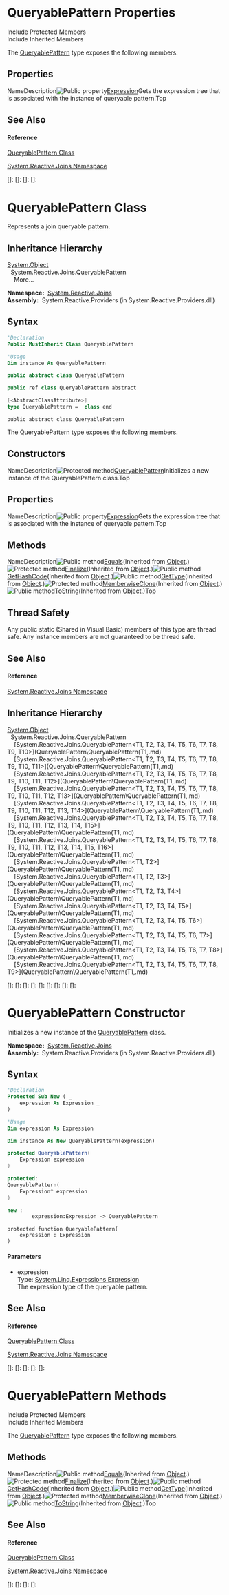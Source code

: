 # QueryablePattern Properties

Include Protected Members  
Include Inherited Members

The [QueryablePattern](QueryablePattern\QueryablePattern.md) type exposes the following members.

## Properties

NameDescription![Public property](images\Hh211972.pubproperty(en-us,VS.103).gif "Public property")[Expression](Expression\QueryablePattern.Expression.md)Gets the expression tree that is associated with the instance of queryable pattern.Top

## See Also

#### Reference

[QueryablePattern Class](QueryablePattern\QueryablePattern.md)

[System.Reactive.Joins Namespace](System.Reactive.Joins\System.Reactive.Joins.md)

[]: 
[]: 
[]: 
[]: 
# QueryablePattern Class

Represents a join queryable pattern.

## Inheritance Hierarchy

[System.Object](https://msdn.microsoft.com/en-us/library/e5kfa45b)  
  System.Reactive.Joins.QueryablePattern  
    More...

**Namespace:**  [System.Reactive.Joins](System.Reactive.Joins\System.Reactive.Joins.md)  
**Assembly:**  System.Reactive.Providers (in System.Reactive.Providers.dll)

## Syntax

```vb
'Declaration
Public MustInherit Class QueryablePattern
```

```vb
'Usage
Dim instance As QueryablePattern
```

```csharp
public abstract class QueryablePattern
```

```c++
public ref class QueryablePattern abstract
```

```fsharp
[<AbstractClassAttribute>]
type QueryablePattern =  class end
```

```jscript
public abstract class QueryablePattern
```

The QueryablePattern type exposes the following members.

## Constructors

NameDescription![Protected method](images\Hh303103.protmethod(en-us,VS.103).gif "Protected method")[QueryablePattern](https://msdn.microsoft.com/en-us/library/m:system.reactive.joins.queryablepattern.#ctor(system.linq.expressions.expression)(v=VS.103))Initializes a new instance of the QueryablePattern class.Top

## Properties

NameDescription![Public property](images\Hh211972.pubproperty(en-us,VS.103).gif "Public property")[Expression](Expression\QueryablePattern.Expression.md)Gets the expression tree that is associated with the instance of queryable pattern.Top

## Methods

NameDescription![Public method](images\Hh303103.pubmethod(en-us,VS.103).gif "Public method")[Equals](https://msdn.microsoft.com/en-us/library/m:system.object.equals(system.object)(v=VS.103))(Inherited from [Object](https://msdn.microsoft.com/en-us/library/e5kfa45b).)![Protected method](images\Hh303103.protmethod(en-us,VS.103).gif "Protected method")[Finalize](https://msdn.microsoft.com/en-us/library/4k87zsw7)(Inherited from [Object](https://msdn.microsoft.com/en-us/library/e5kfa45b).)![Public method](images\Hh303103.pubmethod(en-us,VS.103).gif "Public method")[GetHashCode](https://msdn.microsoft.com/en-us/library/zdee4b3y)(Inherited from [Object](https://msdn.microsoft.com/en-us/library/e5kfa45b).)![Public method](images\Hh303103.pubmethod(en-us,VS.103).gif "Public method")[GetType](https://msdn.microsoft.com/en-us/library/dfwy45w9)(Inherited from [Object](https://msdn.microsoft.com/en-us/library/e5kfa45b).)![Protected method](images\Hh303103.protmethod(en-us,VS.103).gif "Protected method")[MemberwiseClone](https://msdn.microsoft.com/en-us/library/57ctke0a)(Inherited from [Object](https://msdn.microsoft.com/en-us/library/e5kfa45b).)![Public method](images\Hh303103.pubmethod(en-us,VS.103).gif "Public method")[ToString](https://msdn.microsoft.com/en-us/library/7bxwbwt2)(Inherited from [Object](https://msdn.microsoft.com/en-us/library/e5kfa45b).)Top

## Thread Safety

Any public static (Shared in Visual Basic) members of this type are thread safe. Any instance members are not guaranteed to be thread safe.

## See Also

#### Reference

[System.Reactive.Joins Namespace](System.Reactive.Joins\System.Reactive.Joins.md)

## Inheritance Hierarchy

[System.Object](https://msdn.microsoft.com/en-us/library/e5kfa45b)  
  System.Reactive.Joins.QueryablePattern  
    [System.Reactive.Joins.QueryablePattern\<T1, T2, T3, T4, T5, T6, T7, T8, T9, T10\>](QueryablePattern\QueryablePattern(T1,.md)  
    [System.Reactive.Joins.QueryablePattern\<T1, T2, T3, T4, T5, T6, T7, T8, T9, T10, T11\>](QueryablePattern\QueryablePattern(T1,.md)  
    [System.Reactive.Joins.QueryablePattern\<T1, T2, T3, T4, T5, T6, T7, T8, T9, T10, T11, T12\>](QueryablePattern\QueryablePattern(T1,.md)  
    [System.Reactive.Joins.QueryablePattern\<T1, T2, T3, T4, T5, T6, T7, T8, T9, T10, T11, T12, T13\>](QueryablePattern\QueryablePattern(T1,.md)  
    [System.Reactive.Joins.QueryablePattern\<T1, T2, T3, T4, T5, T6, T7, T8, T9, T10, T11, T12, T13, T14\>](QueryablePattern\QueryablePattern(T1,.md)  
    [System.Reactive.Joins.QueryablePattern\<T1, T2, T3, T4, T5, T6, T7, T8, T9, T10, T11, T12, T13, T14, T15\>](QueryablePattern\QueryablePattern(T1,.md)  
    [System.Reactive.Joins.QueryablePattern\<T1, T2, T3, T4, T5, T6, T7, T8, T9, T10, T11, T12, T13, T14, T15, T16\>](QueryablePattern\QueryablePattern(T1,.md)  
    [System.Reactive.Joins.QueryablePattern\<T1, T2\>](QueryablePattern\QueryablePattern(T1,.md)  
    [System.Reactive.Joins.QueryablePattern\<T1, T2, T3\>](QueryablePattern\QueryablePattern(T1,.md)  
    [System.Reactive.Joins.QueryablePattern\<T1, T2, T3, T4\>](QueryablePattern\QueryablePattern(T1,.md)  
    [System.Reactive.Joins.QueryablePattern\<T1, T2, T3, T4, T5\>](QueryablePattern\QueryablePattern(T1,.md)  
    [System.Reactive.Joins.QueryablePattern\<T1, T2, T3, T4, T5, T6\>](QueryablePattern\QueryablePattern(T1,.md)  
    [System.Reactive.Joins.QueryablePattern\<T1, T2, T3, T4, T5, T6, T7\>](QueryablePattern\QueryablePattern(T1,.md)  
    [System.Reactive.Joins.QueryablePattern\<T1, T2, T3, T4, T5, T6, T7, T8\>](QueryablePattern\QueryablePattern(T1,.md)  
    [System.Reactive.Joins.QueryablePattern\<T1, T2, T3, T4, T5, T6, T7, T8, T9\>](QueryablePattern\QueryablePattern(T1,.md)

[]: 
[]: 
[]: 
[]: 
[]: 
[]: 
[]: 
[]: 
[]: 
# QueryablePattern Constructor

Initializes a new instance of the [QueryablePattern](QueryablePattern\QueryablePattern.md) class.

**Namespace:**  [System.Reactive.Joins](System.Reactive.Joins\System.Reactive.Joins.md)  
**Assembly:**  System.Reactive.Providers (in System.Reactive.Providers.dll)

## Syntax

```vb
'Declaration
Protected Sub New ( _
    expression As Expression _
)
```

```vb
'Usage
Dim expression As Expression

Dim instance As New QueryablePattern(expression)
```

```csharp
protected QueryablePattern(
    Expression expression
)
```

```c++
protected:
QueryablePattern(
    Expression^ expression
)
```

```fsharp
new : 
        expression:Expression -> QueryablePattern
```

```jscript
protected function QueryablePattern(
    expression : Expression
)
```

#### Parameters

- expression  
  Type: [System.Linq.Expressions.Expression](https://msdn.microsoft.com/en-us/library/Bb356138)  
  The expression type of the queryable pattern.

## See Also

#### Reference

[QueryablePattern Class](QueryablePattern\QueryablePattern.md)

[System.Reactive.Joins Namespace](System.Reactive.Joins\System.Reactive.Joins.md)

[]: 
[]: 
[]: 
[]: 
[]: 
# QueryablePattern Methods

Include Protected Members  
Include Inherited Members

The [QueryablePattern](QueryablePattern\QueryablePattern.md) type exposes the following members.

## Methods

NameDescription![Public method](images\Hh303103.pubmethod(en-us,VS.103).gif "Public method")[Equals](https://msdn.microsoft.com/en-us/library/m:system.object.equals(system.object)(v=VS.103))(Inherited from [Object](https://msdn.microsoft.com/en-us/library/e5kfa45b).)![Protected method](images\Hh303103.protmethod(en-us,VS.103).gif "Protected method")[Finalize](https://msdn.microsoft.com/en-us/library/4k87zsw7)(Inherited from [Object](https://msdn.microsoft.com/en-us/library/e5kfa45b).)![Public method](images\Hh303103.pubmethod(en-us,VS.103).gif "Public method")[GetHashCode](https://msdn.microsoft.com/en-us/library/zdee4b3y)(Inherited from [Object](https://msdn.microsoft.com/en-us/library/e5kfa45b).)![Public method](images\Hh303103.pubmethod(en-us,VS.103).gif "Public method")[GetType](https://msdn.microsoft.com/en-us/library/dfwy45w9)(Inherited from [Object](https://msdn.microsoft.com/en-us/library/e5kfa45b).)![Protected method](images\Hh303103.protmethod(en-us,VS.103).gif "Protected method")[MemberwiseClone](https://msdn.microsoft.com/en-us/library/57ctke0a)(Inherited from [Object](https://msdn.microsoft.com/en-us/library/e5kfa45b).)![Public method](images\Hh303103.pubmethod(en-us,VS.103).gif "Public method")[ToString](https://msdn.microsoft.com/en-us/library/7bxwbwt2)(Inherited from [Object](https://msdn.microsoft.com/en-us/library/e5kfa45b).)Top

## See Also

#### Reference

[QueryablePattern Class](QueryablePattern\QueryablePattern.md)

[System.Reactive.Joins Namespace](System.Reactive.Joins\System.Reactive.Joins.md)

[]: 
[]: 
[]: 
[]: 